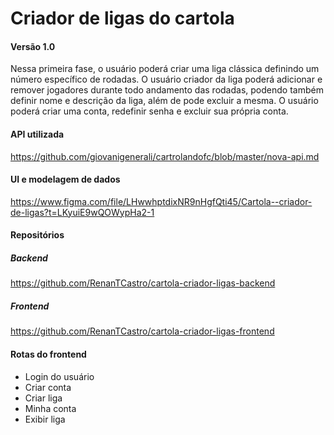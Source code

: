 # Criador de ligas do cartola

#### Versão 1.0 

Nessa primeira fase, o usuário poderá criar uma liga clássica definindo um número específico de rodadas. O usuário criador da liga poderá adicionar e remover jogadores durante todo andamento das rodadas, podendo também definir nome e descrição da liga, além de pode excluir a mesma. O usuário poderá criar uma conta, redefinir senha e excluir sua própria conta.

#### API utilizada

https://github.com/giovanigenerali/cartrolandofc/blob/master/nova-api.md

#### UI e modelagem de dados

https://www.figma.com/file/LHwwhptdixNR9nHgfQti45/Cartola--criador-de-ligas?t=LKyuiE9wQOWypHa2-1

#### Repositórios

##### Backend
https://github.com/RenanTCastro/cartola-criador-ligas-backend
##### Frontend
https://github.com/RenanTCastro/cartola-criador-ligas-frontend

#### Rotas do frontend

* Login do usuário
* Criar conta
* Criar liga
* Minha conta
* Exibir liga
